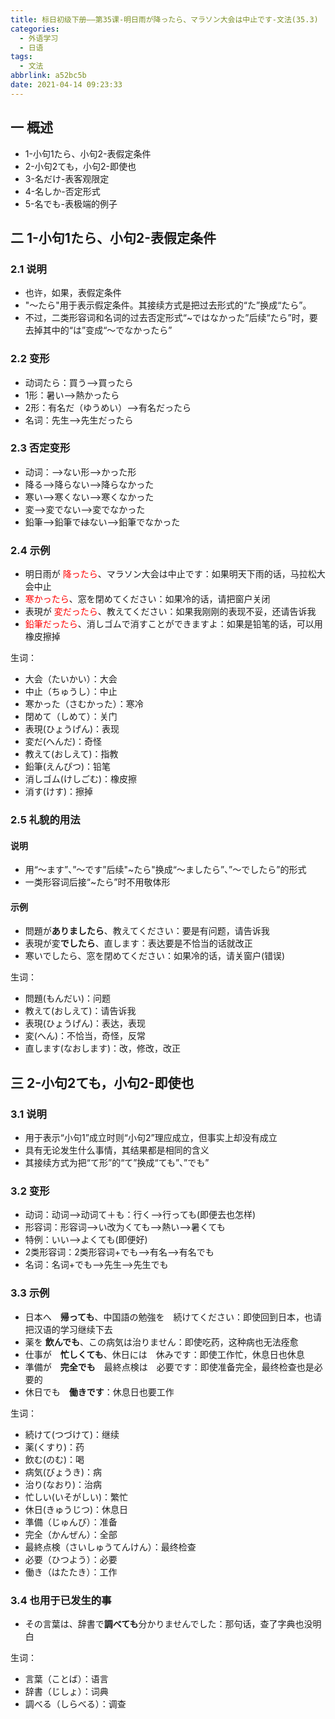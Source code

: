 ```yaml
---
title: 标日初级下册——第35课-明日雨が降ったら、マラソン大会は中止です-文法(35.3)
categories:
  - 外语学习
  - 日语
tags:
  - 文法
abbrlink: a52bc5b
date: 2021-04-14 09:23:33
---
```

## 一 概述

* 1-小句1たら、小句2-表假定条件
* 2-小句2ても，小句2-即使也
* 3-名だけ-表客观限定
* 4-名しか-否定形式
* 5-名でも-表极端的例子

<!--more-->

## 二 1-小句1たら、小句2-表假定条件

### 2.1 说明

* 也许，如果，表假定条件
* "～たら"用于表示假定条件。其接续方式是把过去形式的“た”换成“たら”。
* 不过，二类形容词和名词的过去否定形式“~ではなかった”后续“たら”时，要去掉其中的“は”变成“～でなかったら”

### 2.2 变形

* 动词たら：買う—>買ったら
* 1形：暑い—>熱かったら
* 2形：有名だ（ゆうめい）—>有名だったら
* 名词：先生—>先生だったら

### 2.3 否定变形

* 动词：——>ない形——>かった形
* 降る—>降らない—>降らなかった
* 寒い—>寒くない—>寒くなかった
* 変—>変でない—>変でなかった
* 鉛筆—>鉛筆で~~は~~ない—>鉛筆でなかった

### 2.4 示例

* 明日雨が   <font color=red>降ったら</font>、マラソン大会は中止です：如果明天下雨的话，马拉松大会中止
* <font color=red>寒かったら</font>、窓を閉めてください：如果冷的话，请把窗户关闭
* 表現が   <font color=red>変だったら</font>、教えてください：如果我刚刚的表现不妥，还请告诉我
* <font color=red>鉛筆だったら</font>、消しゴムで消すことができますよ：如果是铅笔的话，可以用橡皮擦掉

生词：

* 大会（たいかい）：大会
* 中止（ちゅうし）：中止
* 寒かった（さむかった）：寒冷
* 閉めて（しめて）：关门
* 表現(ひょうげん)：表现
* 変だ(へんだ)：奇怪
* 教えて(おしえて)：指教
* 鉛筆(えんぴつ)：铅笔
* 消しゴム(けしごむ)：橡皮擦
* 消す(けす)：擦掉

### 2.5 礼貌的用法

#### 说明

* 用“～ます”、”～です”后续"~たら"换成“～ましたら”、”～でしたら”的形式
* 一类形容词后接“~たら”时不用敬体形

#### 示例

* 問題が**ありましたら**、教えてください：要是有问题，请告诉我
* 表現が変**でしたら**、直します：表达要是不恰当的话就改正
* 寒いでしたら、窓を閉めてください：如果冷的话，请关窗户(错误)

生词：

* 問題(もんだい)：问题
* 教えて(おしえて)：请告诉我
* 表現(ひょうげん)：表达，表现
* 変(へん)：不恰当，奇怪，反常
* 直します(なおします)：改，修改，改正

## 三 2-小句2ても，小句2-即使也

### 3.1 说明

* 用于表示“小句1”成立时则“小句2”理应成立，但事实上却没有成立
* 具有无论发生什么事情，其结果都是相同的含义
* 其接续方式为把“て形”的“て”换成“ても”、”でも”

### 3.2 变形

* 动词：动词——>动词て＋も：行く——>行っても(即便去也怎样)
* 形容词：形容词——>い改为くても——>熱い——>暑くても
* 特例：いい——>よくても(即便好)
* 2类形容词：2类形容词+でも——>有名——>有名でも
* 名词：名词+でも——>先生——>先生でも

### 3.3 示例

* 日本へ　**帰っても**、中国語の勉強を　続けてください：即使回到日本，也请把汉语的学习继续下去
* 薬を **飲んでも**、この病気は治りません：即使吃药，这种病也无法痊愈
* 仕事が　**忙しくても**、休日には　休みです：即使工作忙，休息日也休息
* 準備が　**完全でも**　最終点検は　必要です：即使准备完全，最终检查也是必要的
* 休日でも　**働きです**：休息日也要工作

生词：

* 続けて(つづけて)：继续
* 薬(くすり)：药
* 飲む(のむ)：喝
* 病気(びょうき)：病
* 治り(なおり)：治病
* 忙しい(いそがしい)：繁忙
* 休日(きゅうじつ)：休息日
* 準備（じゅんび）：准备
* 完全（かんぜん）：全部
* 最終点検（さいしゅうてんけん）：最终检查
* 必要（ひつよう）：必要
* 働き（はたたき）：工作

### 3.4 也用于已发生的事

* その言葉は、辞書で**調べても**分かりませんでした：那句话，查了字典也没明白

生词：

* 言葉（ことば）：语言
* 辞書（じしょ）：词典
* 調べる（しらべる）：调查

